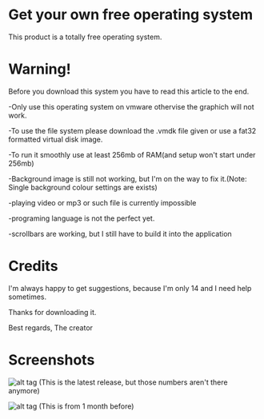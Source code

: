 # Get your own free operating system

This product is a totally free operating system.

# Warning! 
Before you download this system you have to read this article to the end.

-Only use this operating system on vmware othervise the graphich will not work.

-To use the file system please download the .vmdk file given or use a fat32 formatted virtual disk image.

-To run it smoothly use at least 256mb of RAM(and setup won't start under 256mb)

-Background image is still not working, but I'm on the way to fix it.(Note: Single background colour settings are exists)

-playing video or mp3 or such file is currently impossible

-programing language is not the perfect yet.

-scrollbars are working, but I still have to build it into the application
# Credits
I'm always happy to get suggestions, because I'm only 14 and I need help sometimes.

Thanks for downloading it.

Best regards,
The creator

# Screenshots

![alt tag](https://cdn.discordapp.com/attachments/819707035360034836/832680198507331584/unknown.png)
(This is the latest release, but those numbers aren't there anymore)

![alt tag](https://cdn.discordapp.com/attachments/819707035360034836/825086664467808286/unknown.png)
(This is from 1 month before)

